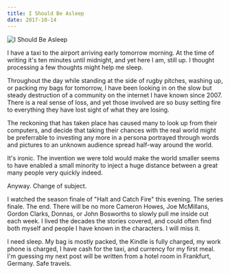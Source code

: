 ```yaml
---
title: I Should Be Asleep
date: 2017-10-14
---
```


![I Should Be Asleep](https://source.unsplash.com/X6cChncECA8/1600x900)

I have a taxi to the airport arriving early tomorrow morning. At the time of writing it's ten minutes until midnight, and yet here I am, still up. I thought processing a few thoughts might help me sleep.

Throughout the day while standing at the side of rugby pitches, washing up, or packing my bags for tomorrow, I have been looking in on the slow but steady destruction of a community on the internet I have known since 2007. There is a real sense of loss, and yet those involved are so busy setting fire to everything they have lost sight of what they are losing.

The reckoning that has taken place has caused many to look up from their computers, and decide that taking their chances with the real world might be preferrable to investing any more in a persona portrayed through words and pictures to an unknown audience spread half-way around the world.

It's ironic. The invention we were told would make the world smaller seems to have enabled a small minority to inject a huge distance between a great many people very quickly indeed.

Anyway. Change of subject.

I watched the season finale of "Halt and Catch Fire" this evening. The series finale. The end. There will be no more Cameron Howes, Joe McMillans, Gordon Clarks, Donnas, or John Bosworths to slowly pull me inside out each week. I lived the decades the stories covered, and could often find both myself and people I have known in the characters. I will miss it.

I need sleep. My bag is mostly packed, the Kindle is fully charged, my work phone is charged, I have cash for the taxi, and currency for my first meal. I'm guessing my next post will be written from a hotel room in Frankfurt, Germany. Safe travels.